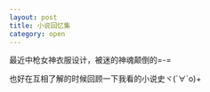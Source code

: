 ```yaml
---
layout: post
title: 小说回忆集
category: open
---
```

最近中枪女神衣服设计，被迷的神魂颠倒的=-=

也好在互相了解的时候回顾一下我看的小说史ヾ(´∀`o)+

